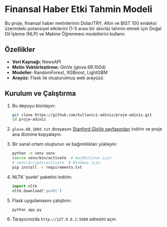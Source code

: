 # Finansal Haber Etki Tahmin Modeli

Bu proje, finansal haber metinlerinin Dolar/TRY, Altın ve BIST 100 endeksi üzerindeki potansiyel etkilerini (1-5 arası bir skorla) tahmin etmek için Doğal Dil İşleme (NLP) ve Makine Öğrenmesi modellerini kullanır.

## Özellikler

- **Veri Kaynağı:** NewsAPI
- **Metin Vektörleştirme:** GloVe (glove.6B.100d)
- **Modeller:** RandomForest, XGBoost, LightGBM
- **Arayüz:** Flask ile oluşturulmuş web arayüzü

## Kurulum ve Çalıştırma

1.  Bu depoyu klonlayın:
    ```bash
    git clone https://github.com/kullanici-adiniz/proje-adiniz.git
    cd proje-adiniz
    ```

2.  `glove.6B.100d.txt` dosyasını [Stanford GloVe sayfasından](https://nlp.stanford.edu/projects/glove/) indirin ve proje ana dizinine kopyalayın.

3.  Bir sanal ortam oluşturun ve bağımlılıkları yükleyin:
    ```bash
    python -m venv venv
    source venv/bin/activate  # macOS/Linux için
    # venv\Scripts\activate  # Windows için
    pip install -r requirements.txt
    ```
    
4.  NLTK 'punkt' paketini indirin:
    ```python
    import nltk
    nltk.download('punkt')
    ```

5.  Flask uygulamasını çalıştırın:
    ```bash
    python app.py
    ```

6.  Tarayıcınızda `http://127.0.0.1:5000` adresini açın.
